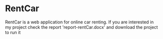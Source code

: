 # RentCar
RentCar is a web application for online car renting.
 If you are interested in my project check the report 'report-rentCar.docx' and download the project to run it

